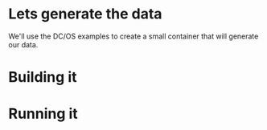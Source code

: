 # Lets generate the data

We'll use the DC/OS examples to create a small container that will generate
our data.

# Building it

# Running it

